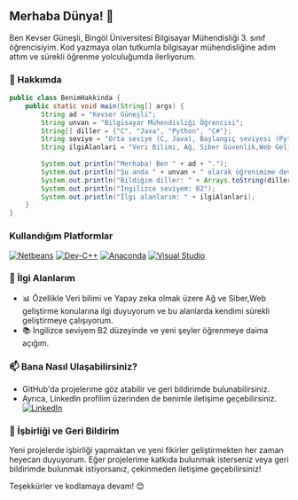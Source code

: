 
## Merhaba Dünya! 👋

Ben Kevser Güneşli, Bingöl Üniversitesi Bilgisayar Mühendisliği 3. sınıf öğrencisiyim. Kod yazmaya olan tutkumla bilgisayar mühendisliğine adım attım ve sürekli öğrenme yolculuğumda ilerliyorum.

### 🚀 Hakkımda

```java
public class BenimHakkinda {
    public static void main(String[] args) {
        String ad = "Kevser Güneşli";
        String unvan = "Bilgisayar Mühendisliği Öğrencisi";
        String[] diller = {"C", "Java", "Python", "C#"};
        String seviye = "Orta seviye (C, Java), Başlangıç seviyesi (Python, C#)";
        String ilgiAlanlari = "Veri Bilimi, Ağ, Siber Güvenlik,Web Geliştirme";
        
        System.out.println("Merhaba! Ben " + ad + ".");
        System.out.println("Şu anda " + unvan + " olarak öğrenimime devam ediyorum.");
        System.out.println("Bildiğim diller: " + Arrays.toString(diller));
        System.out.println("İngilizce seviyem: B2");
        System.out.println("İlgi alanlarım: " + ilgiAlanlari);
    }
}
```
### Kullandığım Platformlar

[![Netbeans](https://img.shields.io/badge/Netbeans-%23000000.svg?&style=flat&logo=apache-netbeans-ide&logoColor=white)](https://netbeans.apache.org/)
[![Dev-C++](https://img.shields.io/badge/Dev--C++-%23747474.svg?&style=flat&logo=dev&logoColor=white)](https://sourceforge.net/projects/orwelldevcpp/)
[![Anaconda](https://img.shields.io/badge/Anaconda-%2344A833.svg?&style=flat&logo=anaconda&logoColor=white)](https://www.anaconda.com/)
[![Visual Studio](https://img.shields.io/badge/Visual%20Studio-%235C2D91.svg?&style=flat&logo=visual-studio&logoColor=white)](https://visualstudio.microsoft.com/)


### 🌱 İlgi Alanlarım

- 📊 Özellikle Veri bilimi ve Yapay zeka olmak üzere Ağ ve Siber,Web geliştirme konularına ilgi duyuyorum ve bu alanlarda kendimi sürekli geliştirmeye çalışıyorum.
- 📚 İngilizce seviyem B2 düzeyinde ve yeni şeyler öğrenmeye daima açığım.

### 📫 Bana Nasıl Ulaşabilirsiniz?

- GitHub'da projelerime göz atabilir ve geri bildirimde bulunabilirsiniz.
- Ayrıca, LinkedIn profilim üzerinden de benimle iletişime geçebilirsiniz.
[![LinkedIn](https://img.shields.io/badge/LinkedIn-Kevser%20G%C3%BCne%C5%9Fli-blue?style=flat&logo=linkedin)](https://www.linkedin.com/in/kevser-g%C3%BCne%C5%9Fli-9409352a9?utm_source=share&utm_campaign=share_via&utm_content=profile&utm_medium=android_app)


### 🤝 İşbirliği ve Geri Bildirim

Yeni projelerde işbirliği yapmaktan ve yeni fikirler geliştirmekten her zaman heyecan duyuyorum. Eğer projelerime katkıda bulunmak isterseniz veya geri bildirimde bulunmak istiyorsanız, çekinmeden iletişime geçebilirsiniz!

Teşekkürler ve kodlamaya devam! 😊
